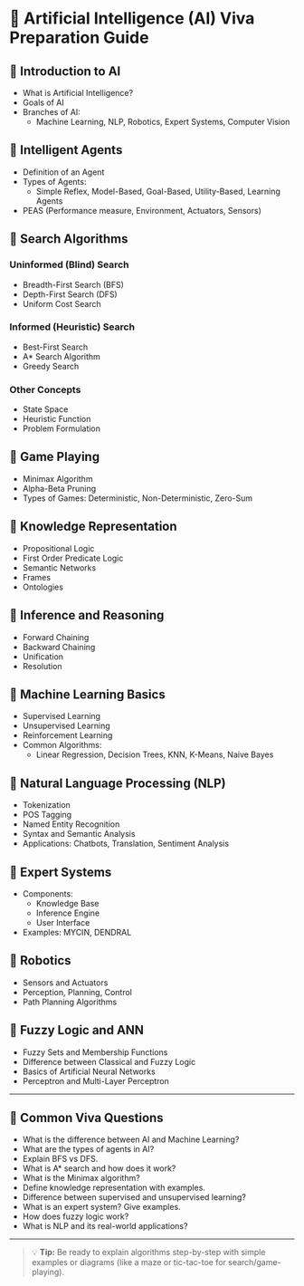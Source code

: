 # 🤖 Artificial Intelligence (AI) Viva Preparation Guide

## 🔹 Introduction to AI
- What is Artificial Intelligence?
- Goals of AI
- Branches of AI:
  - Machine Learning, NLP, Robotics, Expert Systems, Computer Vision

## 🔹 Intelligent Agents
- Definition of an Agent
- Types of Agents:
  - Simple Reflex, Model-Based, Goal-Based, Utility-Based, Learning Agents
- PEAS (Performance measure, Environment, Actuators, Sensors)

## 🔹 Search Algorithms
### Uninformed (Blind) Search
- Breadth-First Search (BFS)
- Depth-First Search (DFS)
- Uniform Cost Search

### Informed (Heuristic) Search
- Best-First Search
- A* Search Algorithm
- Greedy Search

### Other Concepts
- State Space
- Heuristic Function
- Problem Formulation

## 🔹 Game Playing
- Minimax Algorithm
- Alpha-Beta Pruning
- Types of Games: Deterministic, Non-Deterministic, Zero-Sum

## 🔹 Knowledge Representation
- Propositional Logic
- First Order Predicate Logic
- Semantic Networks
- Frames
- Ontologies

## 🔹 Inference and Reasoning
- Forward Chaining
- Backward Chaining
- Unification
- Resolution

## 🔹 Machine Learning Basics
- Supervised Learning
- Unsupervised Learning
- Reinforcement Learning
- Common Algorithms:
  - Linear Regression, Decision Trees, KNN, K-Means, Naive Bayes

## 🔹 Natural Language Processing (NLP)
- Tokenization
- POS Tagging
- Named Entity Recognition
- Syntax and Semantic Analysis
- Applications: Chatbots, Translation, Sentiment Analysis

## 🔹 Expert Systems
- Components:
  - Knowledge Base
  - Inference Engine
  - User Interface
- Examples: MYCIN, DENDRAL

## 🔹 Robotics
- Sensors and Actuators
- Perception, Planning, Control
- Path Planning Algorithms

## 🔹 Fuzzy Logic and ANN
- Fuzzy Sets and Membership Functions
- Difference between Classical and Fuzzy Logic
- Basics of Artificial Neural Networks
- Perceptron and Multi-Layer Perceptron

---

## 🔹 Common Viva Questions
- What is the difference between AI and Machine Learning?
- What are the types of agents in AI?
- Explain BFS vs DFS.
- What is A* search and how does it work?
- What is the Minimax algorithm?
- Define knowledge representation with examples.
- Difference between supervised and unsupervised learning?
- What is an expert system? Give examples.
- How does fuzzy logic work?
- What is NLP and its real-world applications?

---

> 💡 **Tip:** Be ready to explain algorithms step-by-step with simple examples or diagrams (like a maze or tic-tac-toe for search/game-playing).
